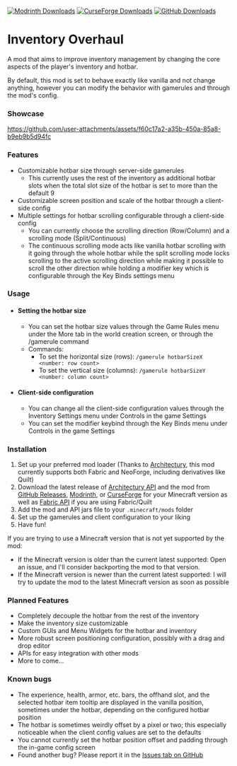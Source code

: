 [![Modrinth Downloads](https://img.shields.io/modrinth/dt/inventory-overhaul?style=for-the-badge&logo=modrinth&color=1bd96a)](https://modrinth.com/project/inventory-overhaul/versions)
[![CurseForge Downloads](https://img.shields.io/curseforge/dt/1317181?style=for-the-badge&logo=curseforge&color=f16436)](https://www.curseforge.com/minecraft/mc-mods/inventory-overhaul/files/all?showAlphaFiles=show)
[![GitHub Downloads](https://img.shields.io/github/downloads/McMelonTV/InventoryOverhaul/total?style=for-the-badge&logo=github&color=f0f6fc)](https://github.com/McMelonTV/InventoryOverhaul/releases/latest)

# Inventory Overhaul

A mod that aims to improve inventory management by changing the core aspects of the player's inventory and hotbar.

By default, this mod is set to behave exactly like vanilla and not change anything, however you can modify the behavior
with gamerules and through the mod's config.

### Showcase

https://github.com/user-attachments/assets/f60c17a2-a35b-450a-85a8-b9eb9b5d94fc

### Features

- Customizable hotbar size through server-side gamerules
    - This currently uses the rest of the inventory as additional hotbar slots when the total slot size of the hotbar is
      set to more than the default 9
- Customizable screen position and scale of the hotbar through a client-side config
- Multiple settings for hotbar scrolling configurable through a client-side config
    - You can currently choose the scrolling direction (Row/Column) and a scrolling mode (Split/Continuous)
    - The continuous scrolling mode acts like vanilla hotbar scrolling with it going through the whole hotbar while the
      split scrolling mode locks scrolling to the active scrolling direction while making it possible to scroll the
      other direction while holding a modifier key which is configurable through the Key Binds settings menu

### Usage

- #### Setting the hotbar size
    - You can set the hotbar size values through the Game Rules menu under the More tab in the world creation screen, or
      through the /gamerule command
    - Commands:
        - To set the horizontal size (rows): `/gamerule hotbarSizeX <number: row count>`
        - To set the vertical size (columns): `/gamerule hotbarSizeY <number: column count>`
- #### Client-side configuration
    - You can change all the client-side configuration values through the Inventory Settings menu under Controls in the
      game Settings
    - You can set the modifier keybind through the Key Binds menu under Controls in the game Settings

### Installation

1. Set up your preferred mod loader (Thanks to [Architectury](https://github.com/architectury), this mod currently
   supports both Fabric and NeoForge, including derivatives like Quilt)
2. Download the latest release of [Architectury API](https://modrinth.com/mod/architectury-api/versions) and the mod
   from [GitHub Releases](https://github.com/McMelonTV/InventoryOverhaul/releases/latest), [Modrinth](https://modrinth.com/project/inventory-overhaul/versions),
   or [CurseForge](https://www.curseforge.com/minecraft/mc-mods/inventory-overhaul/files/all?showAlphaFiles=show) for your Minecraft version as well as [Fabric API](https://modrinth.com/mod/fabric-api) if you are using Fabric/Quilt
3. Add the mod and API jars file to your `.minecraft/mods` folder
4. Set up the gamerules and client configuration to your liking
5. Have fun!

If you are trying to use a Minecraft version that is not yet supported by the mod:

- If the Minecraft version is older than the current latest supported: Open an issue, and I'll consider backporting the
  mod to that version.
- If the Minecraft version is newer than the current latest supported: I will try to update the mod to the latest
  Minecraft version as soon as possible

### Planned Features

- Completely decouple the hotbar from the rest of the inventory
- Make the inventory size customizable
- Custom GUIs and Menu Widgets for the hotbar and inventory
- More robust screen positioning configuration, possibly with a drag and drop editor
- APIs for easy integration with other mods
- More to come...

### Known bugs

- The experience, health, armor, etc. bars, the offhand slot, and the selected hotbar item tooltip are displayed in the
  vanilla position, sometimes under the hotbar, depending on the configured hotbar position
- The hotbar is sometimes weirdly offset by a pixel or two; this especially noticeable when the client config values are
  set to the defaults
- You cannot currently set the hotbar position offset and padding through the in-game config screen
- Found another bug? Please report it in
  the [Issues tab on GitHub](https://github.com/McMelonTV/InventoryOverhaul/issues)
